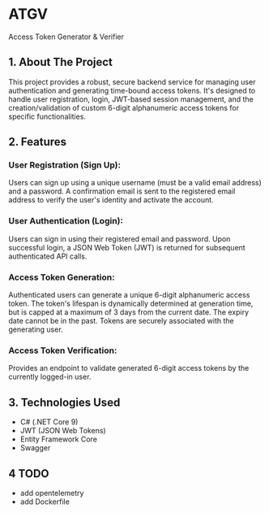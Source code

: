 # ATGV
Access Token Generator &amp; Verifier

## 1. About The Project
This project provides a robust, secure backend service for managing user authentication and generating time-bound access tokens. It's designed to handle user registration, login, JWT-based session management, and the creation/validation of custom 6-digit alphanumeric access tokens for specific functionalities.

## 2. Features
### User Registration (Sign Up):
Users can sign up using a unique username (must be a valid email address) and a password.
A confirmation email is sent to the registered email address to verify the user's identity and activate the account.
### User Authentication (Login):
Users can sign in using their registered email and password.
Upon successful login, a JSON Web Token (JWT) is returned for subsequent authenticated API calls.
### Access Token Generation:
Authenticated users can generate a unique 6-digit alphanumeric access token.
The token's lifespan is dynamically determined at generation time, but is capped at a maximum of 3 days from the current date. The expiry date cannot be in the past.
Tokens are securely associated with the generating user.
### Access Token Verification:
Provides an endpoint to validate generated 6-digit access tokens by the currently logged-in user.

## 3. Technologies Used
- C# (.NET Core 9)
- JWT (JSON Web Tokens)
- Entity Framework Core
- Swagger

## 4 TODO
- add opentelemetry
- add Dockerfile 
